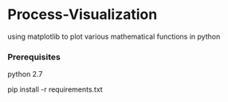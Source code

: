 # Process-Visualization

using matplotlib to plot various mathematical functions in python 

### Prerequisites

python 2.7 

pip install -r requirements.txt


